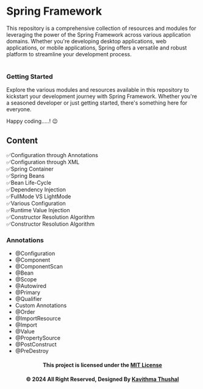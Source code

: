 # Spring Framework

This repository is a comprehensive collection of resources and modules for leveraging the power of the Spring Framework
across various application domains. Whether you're developing desktop applications, web applications, or mobile
applications, Spring offers a versatile and robust platform to streamline your development process.<br/><br/>

### Getting Started

Explore the various modules and resources available in this repository to kickstart your development journey with Spring
Framework. Whether you're a seasoned developer or just getting started, there's something here for everyone.

Happy coding.....! 😉

## Content

✅Configuration through Annotations</br>
✅Configuration through XML</br>
✅Spring Container</br>
✅Spring Beans</br>
✅Bean Life-Cycle</br>
✅Dependency Injection</br>
✅FullMode VS LightMode</br>
✅Various Configuration</br>
✅Runtime Value Injection</br>
✅Constructor Resolution Algorithm</br>
✅Constructor Resolution Algorithm</br>

### Annotations

* @Configuration
* @Component
* @ComponentScan
* @Bean
* @Scope
* @Autowired
* @Primary
* @Qualifier
* Custom Annotations
* @Order
* @ImportResource
* @Import
* @Value
* @PropertySource
* @PostConstruct
* @PreDestroy

<div align="center">

#### This project is licensed under the [MIT License](LICENSE)

#### © 2024 All Right Reserved, Designed By [Kavithma Thushal](https://github.com/Thushal2001)

</div>